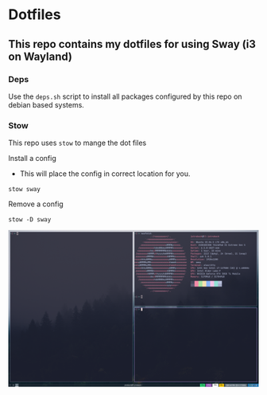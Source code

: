 # Dotfiles
This repo contains my dotfiles for using Sway (i3 on Wayland)
-----

### Deps
Use the `deps.sh` script to install all packages configured by this repo on debian based systems.


### Stow
This repo uses `stow` to mange the dot files

Install a config

- This will place the config in correct location for you.

```
stow sway 
```

Remove a config
```
stow -D sway
```

![header image](https://github.com/jstrebeck/Dotfiles/blob/migrate-to-sway/image.png)
